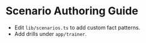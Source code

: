 # Scenario Authoring Guide
- Edit `lib/scenarios.ts` to add custom fact patterns.
- Add drills under `app/trainer`.
